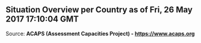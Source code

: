 ## Situation Overview per Country as of Fri, 26 May 2017 17:10:04 GMT

Source: **ACAPS (Assessment Capacities Project) - https://www.acaps.org**